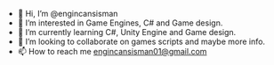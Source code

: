 - 👋 Hi, I’m @engincansisman
- 👀 I’m interested in Game Engines, C# and Game design.
- 🌱 I’m currently learning C#, Unity Engine and Game design.
- 💞️ I’m looking to collaborate on games scripts and maybe more info.
- 📫 How to reach me  engincansisman01@gmail.com

<!---
engincansisman/engincansisman is a ✨ special ✨ repository because its `README.md` (this file) appears on your GitHub profile.
You can click the Preview link to take a look at your changes.
--->
